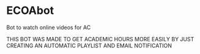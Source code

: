 # ECOAbot
Bot to watch online videos for AC


THIS BOT WAS MADE TO GET ACADEMIC HOURS MORE EASILY BY JUST CREATING AN AUTOMATIC PLAYLIST AND EMAIL NOTIFICATION
